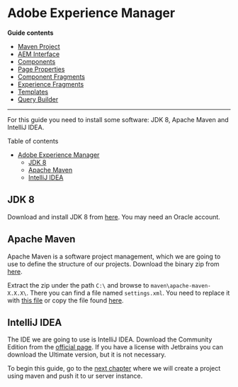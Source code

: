 # Adobe Experience Manager

**Guide contents**
- [Maven Project](1_maven_project/Readme.md)
- [AEM Interface](2_aem_interface/Readme.md)
- [Components](3_components/Readme.md)
- [Page Properties](4_page_properties/Readme.md)
- [Component Fragments](5_component_fragments/Readme.md)
- [Experience Fragments](6_experience_fragments/Readme.md)
- [Templates](7_templates/Readme.md)
- [Query Builder](8_query_builder/Readme.md)

---

For this guide you need to install some software: JDK 8, Apache Maven and IntelliJ IDEA.

Table of contents
- [Adobe Experience Manager](#adobe-experience-manager)
  - [JDK 8](#jdk-8)
  - [Apache Maven](#apache-maven)
  - [IntelliJ IDEA](#intellij-idea)

## JDK 8

Download and install JDK 8 from [here](https://www.oracle.com/java/technologies/javase-jdk8-downloads.html). You may need an Oracle account.

## Apache Maven

Apache Maven is a software project management, which we are going to use to define the structure of our projects. Download the binary zip from [here](https://maven.apache.org/download.cgi).

Extract the zip under the path `C:\` and browse to `maven\apache-maven-X.X.X\`. There you can find a file named `settings.xml`. You need to replace it with [this file](assets/settings.xml) or copy the file found [here](https://helpx.adobe.com/experience-manager/using/maven_arch13.html).

## IntelliJ IDEA

The IDE we are going to use is IntelliJ IDEA. Download the Community Edition from the [official page](https://www.jetbrains.com/es-es/idea/). If you have a license with Jetbrains you can download the Ultimate version, but it is not necessary.

To begin this guide, go to the [next chapter](1_maven_project/Readme.md) where we will create a project using maven and push it to ur server instance.